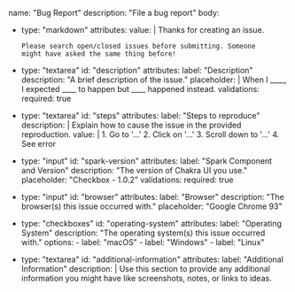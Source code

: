 name: "Bug Report"
description: "File a bug report"
body:
  - type: "markdown"
    attributes:
      value: |
        Thanks for creating an issue.

        Please search open/closed issues before submitting. Someone
        might have asked the same thing before!
  - type: "textarea"
    id: "description"
    attributes:
      label: "Description"
      description: "A brief description of the issue."
      placeholder: |
        When I ____, I expected ____ to happen but ____ happened instead.
    validations:
      required: true
  - type: "textarea"
    id: "steps"
    attributes:
      label: "Steps to reproduce"
      description: |
        Explain how to cause the issue in the provided reproduction.
      value: |
        1. Go to '...'
        2. Click on '...'
        3. Scroll down to '...'
        4. See error
  - type: "input"
    id: "spark-version"
    attributes:
      label: "Spark Component and Version"
      description: "The version of Chakra UI you use."
      placeholder: "Checkbox - 1.0.2"
    validations:
      required: true
  - type: "input"
    id: "browser"
    attributes:
      label: "Browser"
      description: "The browser(s) this issue occurred with."
      placeholder: "Google Chrome 93"
  - type: "checkboxes"
    id: "operating-system"
    attributes:
      label: "Operating System"
      description: "The operating system(s) this issue occurred with."
      options:
        - label: "macOS"
        - label: "Windows"
        - label: "Linux"
  - type: "textarea"
    id: "additional-information"
    attributes:
      label: "Additional Information"
      description: |
        Use this section to provide any additional information you might have
        like screenshots, notes, or links to ideas.